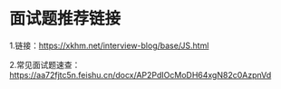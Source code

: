 # 面试题推荐链接

1.链接：https://xkhm.net/interview-blog/base/JS.html

2.常见面试题速查：https://aa72fjtc5n.feishu.cn/docx/AP2PdIOcMoDH64xgN82c0AzpnVd

